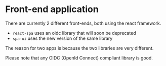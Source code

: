 # Front-end application

There are currently 2 different front-ends, both using the react framework.

- `react-spa` uses an oidc library that will soon be deprecated
- `spa-ui` uses the new version of the same library

The reason for two apps is because the two libraries are very different.

Please note that any OIDC (OpenId Connect) compliant library is good.